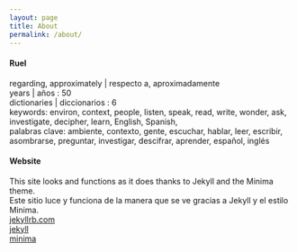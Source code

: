 ```yaml
---
layout: page
title: About
permalink: /about/
---
```


#### Ruel  

regarding, approximately | respecto a, aproximadamente  
years | años  : 50  
dictionaries | diccionarios  : 6  
keywords: environ, context, people, listen, speak, read, write, wonder, ask, investigate, decipher, learn, English, Spanish,  
palabras clave: ambiente, contexto, gente, escuchar, hablar, leer, escribir, asombrarse, preguntar, investigar, descifrar, aprender, español, inglés  


#### Website  

This site looks and functions as it does thanks to Jekyll and the Minima theme.  
Este sitio luce y funciona de la manera que se ve gracias a Jekyll y el estilo Minima.  
[jekyllrb.com](https://jekyllrb.com/)  
[jekyll](https://github.com/jekyll/jekyll)  
[minima](https://github.com/jekyll/minima)  
